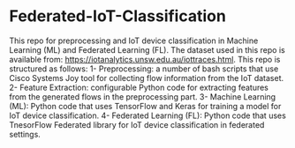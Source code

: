 # Federated-IoT-Classification

This repo for preprocessing and IoT device classification in Machine Learning (ML) and Federated Learning (FL). The dataset used in this repo is available from: https://iotanalytics.unsw.edu.au/iottraces.html. This repo is structured as follows:
1- Preprocessing: a number of bash scripts that use Cisco Systems Joy tool for collecting flow information from the IoT dataset.
2- Feature Extraction: configurable Python code for extracting features from the generated flows in the preprocessing part.
3- Machine Learning (ML): Python code that uses TensorFlow and Keras for training a model for IoT device classification.
4- Federated Learning (FL): Python code that uses TnesorFlow Federated library for IoT device classification in federated settings.
